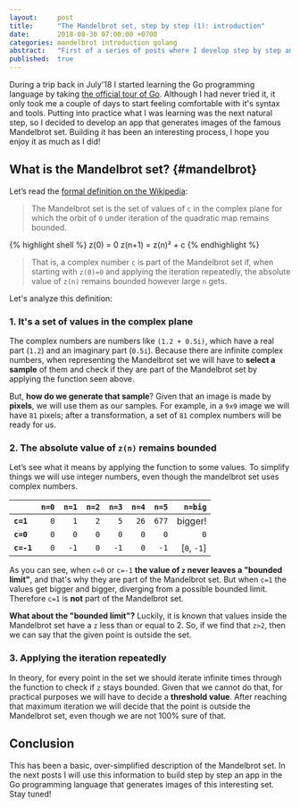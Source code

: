```yaml
---
layout:     post
title:      "The Mandelbrot set, step by step (1): introduction"
date:       2018-08-30 07:00:00 +0700
categories: mandelbrot introduction golang
abstract:   "First of a series of posts where I develop step by step an app in Golang that displays the Mandelbrot set."
published:  true
---
```


During a trip back in July'18 I started learning the Go programming language by taking 
[the official tour of Go][a-tour-of-go]. Although I had never tried it, it only took me a couple of days to
start feeling comfortable with it's syntax and tools. Putting into practice what I was learning was the next 
natural step, so I decided to develop an app that generates images of the famous Mandelbrot set. 
Building it has been an interesting process, I hope you enjoy it as much as I did!


## What is the Mandelbrot set? {#mandelbrot}

Let’s read the [formal definition on the Wikipedia][wikipedia-mandelbrot]:

> The Mandelbrot set is the set of values of `c` in the complex plane for which the orbit of `0` under iteration 
> of the quadratic map remains bounded. 

{% highlight shell %}
z(0)   = 0
z(n+1) = z(n)² + c
{% endhighlight %}

> That is, a complex number `c` is part of the Mandelbrot set if, when starting with `z(0)=0` 
> and applying the iteration repeatedly, the absolute value of `z(n)` remains bounded however large `n` gets.

Let's analyze this definition: 

### 1. It's a set of values in the complex plane

The complex numbers are numbers like `(1.2 + 0.5i)`, which have a real part (`1.2`) and an imaginary part (`0.5i`). 
Because there are infinite complex numbers, when representing the Mandelbrot set we will have to 
**select a sample** of them and check if they are part of the Mandelbrot set by applying the function seen above. 

But, **how do we generate that sample**? Given that an image is made by **pixels**, we will use them as our samples. 
For example, in a `9x9` image we will have `81` pixels; after a transformation, 
a set of `81` complex numbers will be ready for us.

### 2. The absolute value of `z(n)` remains bounded

Let’s see what it means by applying the function to some values. 
To simplify things we will use integer numbers, even though the mandelbrot set uses complex numbers.

|            | `n=0` | `n=1`  | `n=2` | `n=3` | `n=4` | `n=5` | `n=big`     |
| ---------- | -----:| ------:| -----:| -----:| -----:| -----:| -----------:|
| **`c=1`**  | `0`   | `1`    | `2`   | `5`   | `26`  | `677` | bigger!     |
| **`c=0`**  | `0`   | `0`    | `0`   | `0`   | `0`   | `0`   | `0`         |
| **`c=-1`** | `0`   | `-1`   | `0`   | `-1`  | `0`   | `-1`  | [`0`, `-1`] |

As you can see, when `c=0` or `c=-1` **the value of `z` never leaves a "bounded limit"**, 
and that's why they are part of the Mandelbrot set. But when `c=1` the values get bigger and bigger, 
diverging from a possible bounded limit. Therefore `c=1` is **not** part of the Mandelbrot set.

**What about the "bounded limit"?** Luckily, it is known that values inside the Mandelbrot set have 
a `z` less than or equal to 2. So, if we find that `z>2`, then we can say that the given point is outside the set.

### 3. Applying the iteration repeatedly

In theory, for every point in the set we should iterate infinite times through the function to check 
if `z` stays bounded. Given that we cannot do that, for practical purposes we will have to decide a 
**threshold value**. After reaching that maximum iteration we will decide that the point is outside 
the Mandelbrot set, even though we are not 100% sure of that.

## Conclusion

This has been a basic, over-simplified description of the Mandelbrot set. In the next posts I will use
this information to build step by step an app in the Go programming language that generates images of 
this interesting set. Stay tuned!


[a-tour-of-go]: https://tour.golang.org/list 
[wikipedia-mandelbrot]: https://en.wikipedia.org/wiki/Mandelbrot_set
[mandelbrot-image-bw]: /images/mandelbrot/mandelbrot-wikipedia-bw.png
